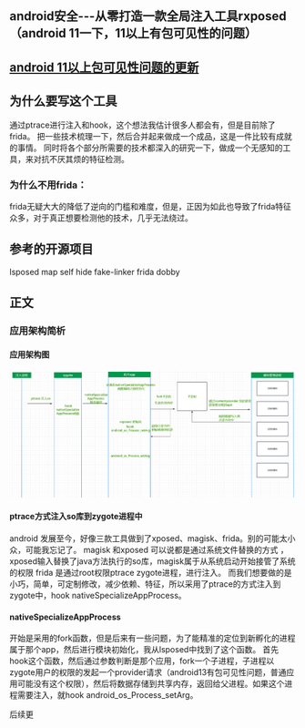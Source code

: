 ## android安全---从零打造一款全局注入工具rxposed（android 11一下，11以上有包可见性的问题）


##  [android 11以上包可见性问题的更新](/document/android11_appsfilter.md)


## 为什么要写这个工具

通过ptrace进行注入和hook，这个想法我估计很多人都会有，但是目前除了frida。
把一些技术梳理一下，然后合并起来做成一个成品，这是一件比较有成就的事情。
同时将各个部分所需要的技术都深入的研究一下，做成一个无感知的工具，来对抗不厌其烦的特征检测。

### 为什么不用frida：
frida无疑大大的降低了逆向的门槛和难度，但是，正因为如此也导致了frida特征众多，对于真正想要检测他的技术，几乎无法绕过。

## 参考的开源项目
lsposed
map self hide
fake-linker
frida
dobby



## 正文

### 应用架构简析

#### 应用架构图
![输入图片说明](images/1.png)


#### ptrace方式注入so库到zygote进程中
android 发展至今，好像三款工具做到了xposed、magisk、frida。别的可能太小众，可能我忘记了。
magisk 和xposed 可以说都是通过系统文件替换的方式 ，xposed输入替换了java方法执行的so库，magisk属于从系统启动开始接管了系统的权限
frida 是通过root权限ptrace zygote进程，进行注入。
而我们想要做的是小巧，简单，可定制修改，减少依赖、特征，所以采用了ptrace的方式注入到zygote中，hook nativeSpecializeAppProcess。


#### nativeSpecializeAppProcess
开始是采用的fork函数，但是后来有一些问题，为了能精准的定位到新孵化的进程属于那个app，然后进行模块初始化，我从lsposed中找到了这个函数。
首先hook这个函数，然后通过参数判断是那个应用，fork一个子进程，子进程以zygote用户的权限的发起一个provider请求（android13有包可见性问题，普通应用可能没有这个权限），然后将数据存储到共享内存，返回给父进程。如果这个进程需要注入，就hook android_os_Process_setArg。


后续更







